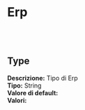 # Erp

<br><br> 

Type 
----
**Descrizione:** Tipo di Erp<br>
**Tipo:** String<br>
**Valore di default:** <br>
**Valori:**

